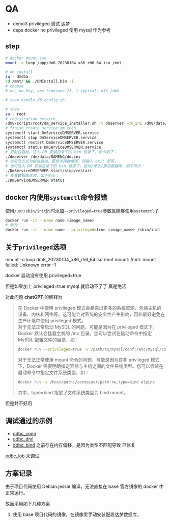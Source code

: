 # QA

- demo3 privileged 调试 达梦
- deps docker no privileged 使用 mysql 作为参考

## step

```bash
# docker mount iso
mount -o loop /app/dm8_20230104_x86_rh6_64.iso /mnt

# db install
su - dmdba
cd /mnt/ && ./DMInstall.bin -i
# choose
# en, no key, yes timezone 21, 1 typical, dir /dm8

# then handle db_config.sh

# then 
su - root
# registration service
/dm8/script/root/dm_service_installer.sh -t dmserver -dm_ini /dm8/data/DAMENG/dm.ini -p DMSERVER
# finish create service dm then
systemctl start DmServiceDMSERVER.service
systemctl stop DmServiceDMSERVER.service
systemctl restart DmServiceDMSERVER.service
systemctl status DmServiceDMSERVER.service
# 可前台启动，进入 DM 安装目录下的 bin 目录下，命令如下：
./dmserver /dm/data/DAMENG/dm.ini
# 该启动方式为前台启动，若想关闭数据库，则输入 exit 即可。
# 也可进入 DM 安装目录下的 bin 目录下，启动/停止/重启数据库，如下所示：
./DmServiceDMSERVER start/stop/restart
# 查看数据库状态，如下所示：
./DmServiceDMSERVER status
```

## docker 内使用`systemctl`命令报错

使用`/usr/sbin/init`同时添加`--privileged=true`参数就能够使用`systemctl`了

```bash
docker run -it --name name <image_name>
# 改为
docker run -it --name name --privileged=true <image_name> /sbin/init
```

## 关于`privileged`选项

mount -o loop dm8_20230104_x86_rh6_64.iso /mnt
mount: /mnt: mount failed: Unknown error -1

docker 启动没有使用 privileged=true

但是如果加上 privileged=true mysql 就启动不了了 真是绝活

对此问题 **chatGPT** 的解释为

> 在 Docker 中使用 privileged 模式会暴露出更多的系统资源，包括主机的设备、内核和网络等。这可能会对系统的安全性产生影响，因此最好避免在生产环境中使用 privileged 模式。  
> 对于无法正常启动 MySQL 的问题，可能是因为在 privileged 模式下，Docker 默认会挂载主机的 /etc 目录。您可以尝试在启动命令中指定 MySQL 配置文件的目录，如：
>
> ```bash
> docker run --privileged=true -v /path/to/mysql/conf:/etc/mysql/conf.d -d mysql
> ```
>
> 对于无法正常使用 mount 命令的问题，可能是因为在非 privileged 模式下，Docker 需要明确指定容器与主机之间的文件系统类型。您可以尝试在启动命令中指定文件系统类型，如：
>
> ```bash
> docker run -v /host/path:/container/path:rw,type=bind alpine
> ```
>
> 其中，type=bind 指定了文件系统类型为 bind mount。

但是并不好用

## 调试通过的示例

- [odbc_conn](./odbctest/odbc_conn.c)
- [odbc_dml](./odbctest/odbc_dml.c)
- [odbc_bind](./odbctest/odbc_bind.c) 之前存在内存偏移，是因为类型不匹配导致 已修复

[odbc_lob](./odbctest/odbc_lob.c) 未调试

## 方案记录

由于项目代码使用 Debian:jessie 编译，无法直接在 base 官方镜像的 docker 中正常运行。

故而采用如下几种方案

1. 使用 base 项目代码的镜像，在镜像里手动安装配置达梦数据库，
